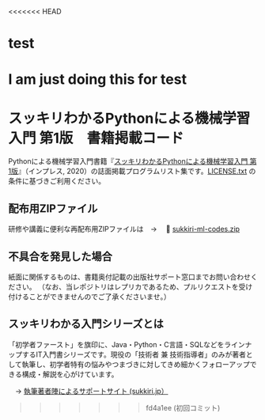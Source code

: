 <<<<<<< HEAD
# test
I am just doing this for test
=======
# スッキリわかるPythonによる機械学習入門 第1版　書籍掲載コード

Pythonによる機械学習入門書籍『[スッキリわかるPythonによる機械学習入門 第1版](https://sukkiri.jp/books/sukkiri_ml)』（インプレス, 2020）の誌面掲載プログラムリスト集です。[LICENSE.txt](https://github.com/miyabilink/sukkiri-ml-codes/raw/main/LICENSE.txt) の条件に基づきご利用ください。  

## 配布用ZIPファイル
研修や講義に便利な再配布用ZIPファイルは　→ 　🎁 [sukkiri-ml-codes.zip](https://github.com/miyabilink/sukkiri-ml-codes/releases/latest/download/sukkiri-ml-codes.zip) 

## 不具合を発見した場合
紙面に関係するものは、書籍奥付記載の出版社サポート窓口までお問い合わせください。
（なお、当レポジトリはレプリカであるため、プルリクエストを受け付けることができませんのでご了承くださいませ。）

## スッキリわかる入門シリーズとは
「初学者ファースト」を旗印に、Java・Python・C言語・SQLなどをラインナップするIT入門書シリーズです。現役の「技術者 兼 技術指導者」のみが著者として執筆し、初学者特有の悩みやつまづきに対してきめ細かくフォローアップできる構成・解説を心がけています。

　→ [執筆著者陣によるサポートサイト (sukkiri.jp）](https://sukkiri.jp/)
>>>>>>> fd4a1ee (初回コミット)
